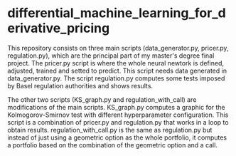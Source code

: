 # differential_machine_learning_for_derivative_pricing

This repository consists on three main scripts (data_generator.py, pricer.py, regulation.py), which are the principal part of my master's degree final project.
The pricer.py script is where the whole neural newtork is defined, adjusted, trained and setted to predict. This script needs data generated in data_generator.py.
The script regulation.py computes some tests imposed by Basel regulation authorities and shows results.

The other two scripts (KS_graph.py and regulation_with_call) are modifications of the main scripts.
KS_graph.py computes a graphic for the Kolmogorov-Smirnov test with different hyperparameter configuration. This script is a combination of pricer.py and regulation.py that works in a loop to obtain results.
regulation_with_call.py is the same as regulation.py but instead of just using a geometric option as the whole portfolio, it computes a portfolio based on the combination of the geometric option and a call.
